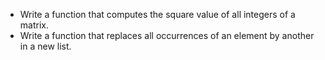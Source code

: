 - Write a function that computes the square value of all integers of a matrix.  
- Write a function that replaces all occurrences of an element by another in a new list.  
